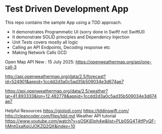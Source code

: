 #  Test Driven Development App

This repo contains the sample App using a TDD approach.
- It demonstrates Programmatic UI (sorry done in Swift! not SwiftUI) 
- It demonstrate SOLID principles and Dependency Injection 
- Unit Tests covers mostly all logic
- Calling an API Endpoints, Decoding response etc 
- Making Network Calls GCD 
 
 Open Map API 
 New : 15 July 2025: https://openweathermap.org/api/one-call-3
 
 http://api.openweathermap.org/data/2.5/forecast?id=524901&appid=1ccdd2d3a0c5ad35b509034e3d674ae7
 
 https://api.openweathermap.org/data/2.5/weather?lat=41.893333&lon=12.482778&appid=1ccdd2d3a0c5ad35b509034e3d674ae7
 

Helpful Resources 
https://giolodi.com/
https://tddinswift.com/
http://cleancoder.com/files/tdd.md
Weather API tutorial
https://www.youtube.com/watch?v=sOSKjEIph4w&list=PLb0SG4T4tfPyQF-hMntGxaKqUJOKZQ2QX&index=10
